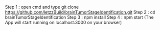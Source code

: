 Step 1 : open cmd and type
git clone https://github.com/letzzBuild/brainTumorStageIdentification.git
Step 2 : cd brainTumorStageIdentification
Step 3 : npm install
Step 4 : npm start
(The App will start running on localhost:3000 on your browser)
